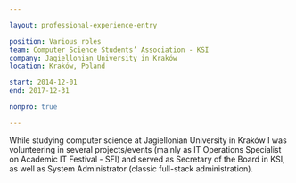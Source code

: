 ```yaml
---

layout: professional-experience-entry

position: Various roles
team: Computer Science Students’ Association - KSI
company: Jagiellonian University in Kraków
location: Kraków, Poland

start: 2014-12-01
end: 2017-12-31

nonpro: true

---
```


While studying computer science at Jagiellonian University in Kraków I was volunteering in several projects/events (mainly as IT Operations Specialist on Academic IT Festival - SFI) and served as Secretary of the Board in KSI, as well as System Administrator (classic full-stack administration).
